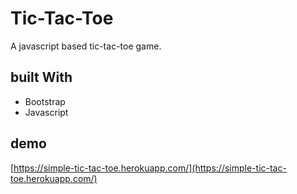# Tic-Tac-Toe

A javascript based tic-tac-toe game.  

## built With

* Bootstrap 
* Javascript


## demo 

[https://simple-tic-tac-toe.herokuapp.com/](https://simple-tic-tac-toe.herokuapp.com/)
